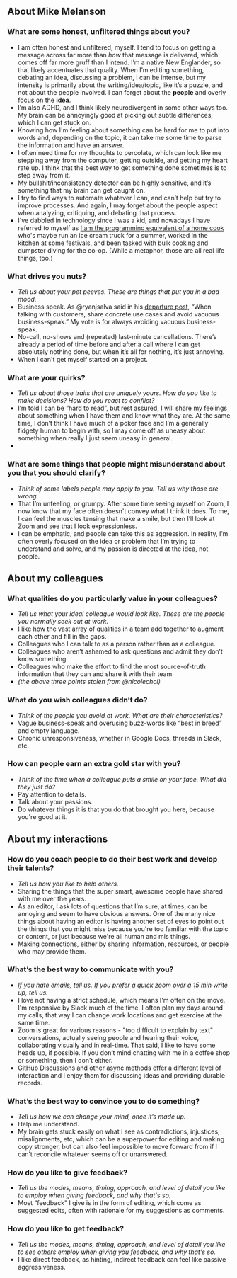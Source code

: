 ## About Mike Melanson

### What are some honest, unfiltered things about you?
* I am often honest and unfiltered, myself. I tend to focus on getting a message across far more than *how*  that message is delivered, which comes off far more gruff than I intend. I’m a native New Englander, so that likely accentuates that quality. When I’m editing something, debating an idea, discussing a problem, I can be intense, but my intensity is primarily about the writing/idea/topic, like it’s a puzzle, and not about the people involved. I can forget about the **people** and overly focus on the **idea**. 
* I’m also ADHD, and I think likely neurodivergent in some other ways too. My brain can be annoyingly good at picking out subtle differences, which I can get stuck on.
* Knowing how I'm feeling about something can be hard for me to put into words and, depending on the topic, it can take me some time to parse the information and have an answer. 
* I often need time for my thoughts to percolate, which can look like me stepping away from the computer, getting outside, and getting my heart rate up. I think that the best way to get something done sometimes is to step away from it.
* My bullshit/inconsistency detector can be highly sensitive, and it’s something that my brain can get caught on.
* I try to find ways to automate whatever I can, and can’t help but try to improve processes. And again, I may forget about the people aspect when analyzing, critiquing, and debating that process.
* I've dabbled in technology since I was a kid, and nowadays I have referred to myself as [I am the programming equivalent of a home cook](https://thenewstack.io/this-week-in-programming-what-kind-of-developer-are-you-anyway/) who's maybe run an ice cream truck for a summer, worked in the kitchen at some festivals, and been tasked with bulk cooking and dumpster diving for the co-op. (While a metaphor, those are all real life things, too.)
 	 
### What drives you nuts?
* *Tell us about your pet peeves. These are things that put you in a bad mood.*
* Business speak. As @ryanjsalva said in his [departure post](https://github.com/github/product/discussions/1555), “When talking with customers, share concrete use cases and avoid vacuous business-speak.” My vote is for always avoiding vacuous business-speak.
* No-call, no-shows and (repeated) last-minute cancellations. There’s already a period of time before and after a call where I can get absolutely nothing done, but when it’s all for nothing, it’s just annoying.
* When I can't get myself started on a project. 

### What are your quirks?
* *Tell us about those traits that are uniquely yours. How do you like to make decisions? How do you react to conflict?*
* I’m told I can be “hard to read”, but rest assured, I will share my feelings about something when I have them and know what they are. At the same time, I don’t think I have much of a poker face and I’m a generally fidgety human to begin with, so I may come off as uneasy about something when really I just seem uneasy in general.
* 

### What are some things that people might misunderstand about you that you should clarify?
* *Think of some labels people may apply to you. Tell us why those are wrong.*
* That I’m unfeeling, or grumpy. After some time seeing myself on Zoom, I now know that my face often doesn't convey what I think it does. To me, I can feel the muscles tensing that make a smile, but then I’ll look at Zoom and see that I look expressionless. 
* I can be emphatic, and people can take this as aggression. In reality, I’m often overly focused on the idea or problem that I’m trying to understand and solve, and my passion is directed at the idea, not people. 

## About my colleagues

### What qualities do you particularly value in your colleagues?
* *Tell us what your ideal colleague would look like. These are the people you normally seek out at work.* 
* I like how the vast array of qualities in a team add together to augment each other and fill in the gaps.
* Colleagues who I can talk to as a person rather than as a colleague.
* Colleagues who aren’t ashamed to ask questions and admit they don’t know something.
* Colleagues who make the effort to find the most source-of-truth information that they can and share it with their team.
* _(the above three points stolen from @nicolechoi)_

### What do you wish colleagues didn’t do?
* *Think of the people you avoid at work. What are their characteristics?*
* Vague business-speak and overusing buzz-words like “best in breed” and empty language. 
* Chronic unresponsiveness, whether in Google Docs, threads in Slack, etc. 
	
### How can people earn an extra gold star with you?
* *Think of the time when a colleague puts a smile on your face. What did they just do?*
* Pay attention to details.
* Talk about your passions.
* Do whatever things it is that you do that brought you here, because you're good at it.

## About my interactions

### How do you coach people to do their best work and develop their talents?
* *Tell us how you like to help others.*
* Sharing the things that the super smart, awesome people have shared with me over the years.  
* As an editor, I ask lots of questions that I’m sure, at times, can be annoying and seem to have obvious answers. One of the many nice things about having an editor is having another set of eyes to point out the things that you might miss because you're too familiar with the topic or content, or just because we're all human and mis things.
* Making connections, either by sharing information, resources, or people who may provide them. 

### What’s the best way to communicate with you?
* *If you hate emails, tell us. If you prefer a quick zoom over a 15 min write up, tell us.*
* I love not having a strict schedule, which means I'm often on the move. I'm responsive by Slack much of the time. I often plan my days around my calls, that way I can change work locations and get exercise at the same time.
* Zoom is great for various reasons - "too difficult to explain by text" conversations, actually seeing people and hearing their voice, collaborating visually and in real-time. That said, I like to have some heads up, if possible.  If you don’t mind chatting with me in a coffee shop or something, then I don’t either.
* GitHub Discussions and other async methods offer a different level of interaction and I enjoy them for discussing ideas and providing durable records. 
	
### What’s the best way to convince you to do something?
* *Tell us how we can change your mind, once it’s made up.*
* Help me understand.
* My brain gets stuck easily on what I see as contradictions, injustices, misalignments, etc, which can be a superpower for editing and making copy stronger, but can also feel impossible to move forward from if I can’t reconcile whatever seems off or unanswered.

### How do you like to give feedback?
* *Tell us the modes, means, timing, approach, and level of detail you like to employ when giving feedback, and why that's so.*
* Most “feedback” I give is in the form of editing, which come as suggested edits, often with rationale for my suggestions as comments. 

### How do you like to get feedback?
* *Tell us the modes, means, timing, approach, and level of detail you like to see others employ when giving you feedback, and why that's so.*
* I like direct feedback, as hinting, indirect feedback can feel like passive aggressiveness. 

